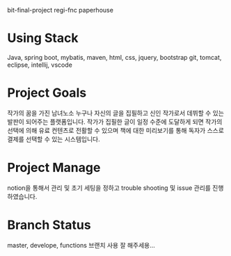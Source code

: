 bit-final-project regi-fnc
paperhouse

# Using Stack
Java, spring boot, mybatis, maven, html, css, jquery, bootstrap
git, tomcat, eclipse, intellij, vscode

# Project Goals
작가의 꿈을 가진 남녀노소 누구나 자신의 글을 집필하고 신인 작가로서 데뷔할 수 있는 발판이 되어주는 플랫폼입니다.
작가가 집필한 글이 일정 수준에 도달하게 되면 작가의 선택에 의해 유료 컨텐츠로 전활할 수 있으며 책에 대한 미리보기를 통해 독자가 스스로 결제를 선택할 수 있는 시스템입니다.

# Project Manage
notion을 통해서 관리 및 초기 세팅을 정하고 trouble shooting 및 issue 관리를 진행하였습니다.

# Branch Status
master, develope, functions
브랜치 사용 잘 해주세용...
